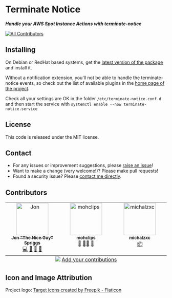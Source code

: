 # Terminate Notice

___Handle your AWS Spot Instance Actions with terminate-notice___

<!-- ALL-CONTRIBUTORS-BADGE:START - Do not remove or modify this section -->
[![All Contributors](https://img.shields.io/badge/all_contributors-3-orange.svg?style=flat-square)](#contributors-)
<!-- ALL-CONTRIBUTORS-BADGE:END -->

## Installing

On Debian or RedHat based systems, get the 
[latest version of the package](https://github.com/terminate-notice/terminate-notice/releases/latest)
and install it.

Without a notification extension, you'll not be able to handle the
terminate-notice events, so check out the list of available plugins in the 
[home page of the project](https://terminate-notice.github.io).

Check all your settings are OK in the folder `/etc/terminate-notice.conf.d`
and then start the service with
`systemctl enable --now terminate-notice.service`

## License

This code is released under the MIT license.

## Contact

* For any issues or improvement suggestions, please 
[raise an issue](https://github.com/terminate-notice/terminate-notice/issues)!
* Want to make a change (very welcome!)? Please make pull requests!
* Found a security issue? Please
[contact me directly](mailto:jon@sprig.gs?subject=terminate-notice-security).

## Contributors

<!-- ALL-CONTRIBUTORS-LIST:START - Do not remove or modify this section -->
<!-- prettier-ignore-start -->
<!-- markdownlint-disable -->
<table>
  <tbody>
    <tr>
      <td align="center" valign="top" width="14.28%"><a href="https://jon.sprig.gs/"><img src="https://avatars.githubusercontent.com/u/228671?v=4?s=100" width="100px;" alt="Jon "The Nice Guy" Spriggs"/><br /><sub><b>Jon "The Nice Guy" Spriggs</b></sub></a><br /><a href="https://github.com/terminate-notice/terminate-notice/commits?author=JonTheNiceGuy" title="Code">💻</a> <a href="#ideas-JonTheNiceGuy" title="Ideas, Planning, & Feedback">🤔</a> <a href="#plugin-JonTheNiceGuy" title="Plugin/utility libraries">🔌</a> <a href="#tool-JonTheNiceGuy" title="Tools">🔧</a></td>
      <td align="center" valign="top" width="14.28%"><a href="https://about.me/nicholascross"><img src="https://avatars.githubusercontent.com/u/11463820?v=4?s=100" width="100px;" alt="mohclips"/><br /><sub><b>mohclips</b></sub></a><br /><a href="#ideas-mohclips" title="Ideas, Planning, & Feedback">🤔</a> <a href="#mentoring-mohclips" title="Mentoring">🧑‍🏫</a> <a href="#research-mohclips" title="Research">🔬</a></td>
      <td align="center" valign="top" width="14.28%"><a href="https://github.com/michalzxc"><img src="https://avatars.githubusercontent.com/u/1896427?v=4?s=100" width="100px;" alt="michalzxc"/><br /><sub><b>michalzxc</b></sub></a><br /><a href="#platform-michalzxc" title="Packaging/porting to new platform">📦</a></td>
    </tr>
  </tbody>
  <tfoot>
    <tr>
      <td align="center" size="13px" colspan="7">
        <img src="https://raw.githubusercontent.com/all-contributors/all-contributors-cli/1b8533af435da9854653492b1327a23a4dbd0a10/assets/logo-small.svg">
          <a href="https://all-contributors.js.org/docs/en/bot/usage">Add your contributions</a>
        </img>
      </td>
    </tr>
  </tfoot>
</table>

<!-- markdownlint-restore -->
<!-- prettier-ignore-end -->

<!-- ALL-CONTRIBUTORS-LIST:END -->

## Icon and Image Attribution
Project logo: [Target icons created by Freepik - Flaticon](https://www.flaticon.com/free-icons/target)

